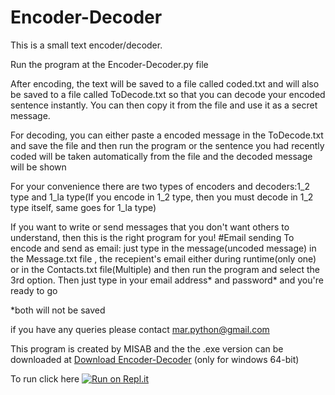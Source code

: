 # Encoder-Decoder
 This is a small text encoder/decoder.

 Run the program at the Encoder-Decoder.py file

 After encoding, the text will be saved to a file called coded.txt and will also be saved to a file called ToDecode.txt so that you can   decode your encoded sentence instantly.
 You can then copy it from the file and use it as a secret message.

 For decoding, you can either paste a encoded message in the ToDecode.txt and save the file and then run the program
 or
 the sentence you had recently coded  will be taken automatically from the file and the decoded message will be shown

 For your convenience there are two types of encoders and decoders:1_2 type and 1_la type(If you encode in 1_2 type, then you must decode  in 1_2 type itself, same goes for 1_la type)

 If you want to write or send messages that you don't want others to understand, then this is the right program for you!
#Email sending
 To encode and send as email:
 just type in the message(uncoded message) in the Message.txt file , the recepient's email either during runtime(only one) or in the     Contacts.txt file(Multiple) and then run the program and select the 3rd option.
 Then just type in your email address* and password* and you're ready to go 

 *both will not be saved

 if you have any queries please contact mar.python@gmail.com

 This program is created by MISAB and the the .exe version can be downloaded at [Download Encoder-Decoder](https://rb.gy/k2axcs) (only for windows 64-bit)

To run click here [![Run on Repl.it](https://repl.it/badge/github/Misabar/Encoder-Decoder)](https://repl.it/github/Misabar/Encoder-Decoder)
